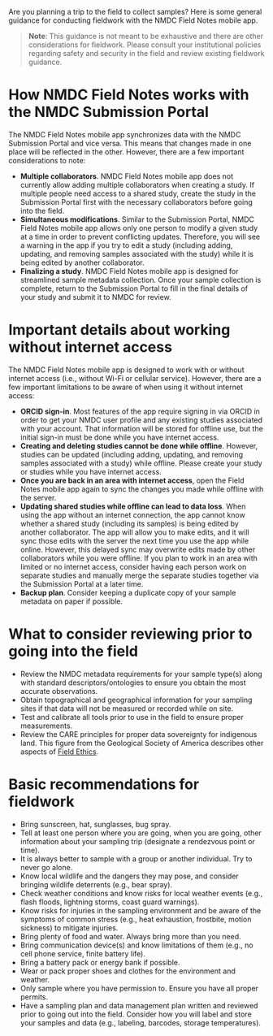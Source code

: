 Are you planning a trip to the field to collect samples? Here is some general guidance for conducting fieldwork with the NMDC Field Notes mobile app.

> **Note**: This guidance is not meant to be exhaustive and there are other considerations for fieldwork. Please consult your institutional policies regarding safety and security in the field and review existing fieldwork guidance.

# How NMDC Field Notes works with the NMDC Submission Portal

The NMDC Field Notes mobile app synchronizes data with the NMDC Submission Portal and vice versa. This means that changes made in one place will be reflected in the other. However, there are a few important considerations to note:

- **Multiple collaborators**. NMDC Field Notes mobile app does not currently allow adding multiple collaborators when creating a study. If multiple people need access to a shared study, create the study in the Submission Portal first with the necessary collaborators before going into the field.
- **Simultaneous modifications**. Similar to the Submission Portal, NMDC Field Notes mobile app allows only one person to modify a given study at a time in order to prevent conflicting updates. Therefore, you will see a warning in the app if you try to edit a study (including adding, updating, and removing samples associated with the study) while it is being edited by another collaborator.
- **Finalizing a study**. NMDC Field Notes mobile app is designed for streamlined sample metadata collection. Once your sample collection is complete, return to the Submission Portal to fill in the final details of your study and submit it to NMDC for review.

# Important details about working without internet access

The NMDC Field Notes mobile app is designed to work with or without internet access (i.e., without Wi-Fi or cellular service). However, there are a few important limitations to be aware of when using it without internet access:

- **ORCID sign-in**. Most features of the app require signing in via ORCID in order to get your NMDC user profile and any existing studies associated with your account. That information will be stored for offline use, but the initial sign-in must be done while you have internet access.
- **Creating and deleting studies cannot be done while offline**. However, studies can be updated (including adding, updating, and removing samples associated with a study) while offline. Please create your study or studies while you have internet access.
- **Once you are back in an area with internet access**, open the Field Notes mobile app again to sync the changes you made while offline with the server.
- **Updating shared studies while offline can lead to data loss**. When using the app without an internet connection, the app cannot know whether a shared study (including its samples) is being edited by another collaborator. The app will allow you to make edits, and it will sync those edits with the server the next time you use the app while online. However, this delayed sync may overwrite edits made by other collaborators while you were offline. If you plan to work in an area with limited or no internet access, consider having each person work on separate studies and manually merge the separate studies together via the Submission Portal at a later time.
- **Backup plan**. Consider keeping a duplicate copy of your sample metadata on paper if possible.

# What to consider reviewing prior to going into the field

- Review the NMDC metadata requirements for your sample type(s) along with standard descriptors/ontologies to ensure you obtain the most accurate observations.
- Obtain topographical and geographical information for your sampling sites if that data will not be measured or recorded while on site.
- Test and calibrate all tools prior to use in the field to ensure proper measurements.
- Review the CARE principles for proper data sovereignty for indigenous land. This figure from the Geological Society of America describes other aspects of [Field Ethics](https://www.geosociety.org/GSA/Education_Careers/GSA/edu-career/fieldethics.aspx?hkey=de4690fb-49ef-460a-8e86-21797ea969d8).

# Basic recommendations for fieldwork

- Bring sunscreen, hat, sunglasses, bug spray.
- Tell at least one person where you are going, when you are going, other information about your sampling trip (designate a rendezvous point or time).
- It is always better to sample with a group or another individual. Try to never go alone.
- Know local wildlife and the dangers they may pose, and consider bringing wildlife deterrents (e.g., bear spray).
- Check weather conditions and know risks for local weather events (e.g., flash floods, lightning storms, coast guard warnings).
- Know risks for injuries in the sampling environment and be aware of the symptoms of common stress (e.g., heat exhaustion, frostbite, motion sickness) to mitigate injuries.
- Bring plenty of food and water. Always bring more than you need.
- Bring communication device(s) and know limitations of them (e.g., no cell phone service, finite battery life).
- Bring a battery pack or energy bank if possible.
- Wear or pack proper shoes and clothes for the environment and weather.
- Only sample where you have permission to. Ensure you have all proper permits.
- Have a sampling plan and data management plan written and reviewed prior to going out into the field. Consider how you will label and store your samples and data (e.g., labeling, barcodes, storage temperatures).

